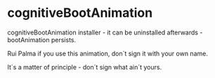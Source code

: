 # cognitiveBootAnimation
cognitiveBootAnimation installer - it can be uninstalled afterwards - bootAnimation persists.


Rui Palma if you use this animation, don´t sign it with your own name. 

It´s a matter of principle - don´t sign what ain´t yours.
